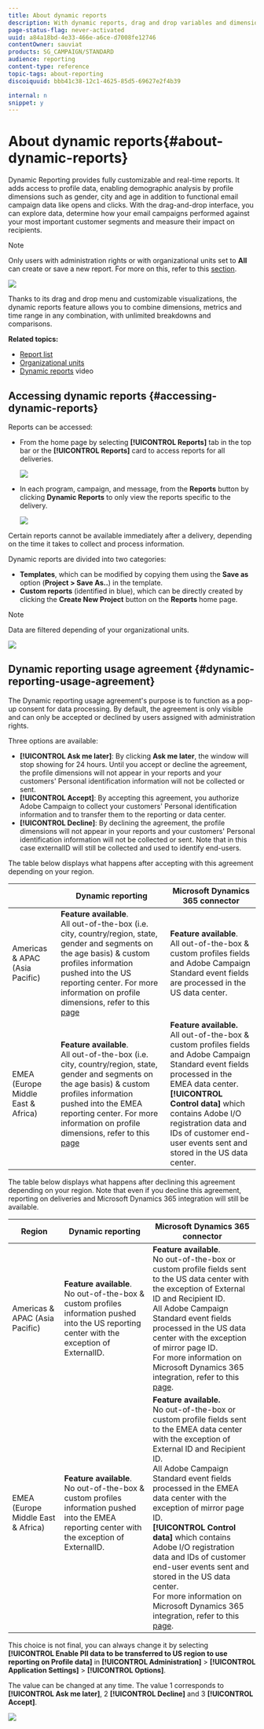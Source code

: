 ```yaml
---
title: About dynamic reports
description: With dynamic reports, drag and drop variables and dimensions into your freeform environment and analyze the success of your campaigns.
page-status-flag: never-activated
uuid: a84a18bd-4e33-466e-a6ce-d7008fe12746
contentOwner: sauviat
products: SG_CAMPAIGN/STANDARD
audience: reporting
content-type: reference
topic-tags: about-reporting
discoiquuid: bbb41c38-12c1-4625-85d5-69627e2f4b39

internal: n
snippet: y
---
```


# About dynamic reports{#about-dynamic-reports}

Dynamic Reporting provides fully customizable and real-time  reports. It adds access to profile data, enabling demographic analysis by profile dimensions such as gender, city and age in addition to functional email campaign data like opens and clicks. With the drag-and-drop interface, you can explore data, determine how your email campaigns performed against your most important customer segments and measure their impact on recipients.

>[!NOTE]
>
>Only users with administration rights or with organizational units set to **All** can create or save a new report. For more on this, refer to this [section](../../administration/using/users-management.md).

![](assets/dynamic_report_intro.png)

Thanks to its drag and drop menu and customizable visualizations, the dynamic reports feature allows you to combine dimensions, metrics and time range in any combination, with unlimited breakdowns and comparisons.


**Related topics:**

* [Report list](../../reporting/using/defining-the-report-period.md)
* [Organizational units](../../administration/using/organizational-units.md)
* [Dynamic reports](https://docs.adobe.com/content/help/en/campaign-learn/campaign-standard-tutorials/reporting/creating-a-dynamic-report.html) video

## Accessing dynamic reports {#accessing-dynamic-reports}

Reports can be accessed:

* From the home page by selecting **[!UICONTROL Reports]** tab in the top bar or the **[!UICONTROL Reports]** card to access reports for all deliveries.

  ![](assets/campaign_reports_access.png)

* In each program, campaign, and message, from the **Reports** button by clicking **Dynamic Reports** to only view the reports specific to the delivery.

  ![](assets/campaign_reports_description.png)

Certain reports cannot be available immediately after a delivery, depending on the time it takes to collect and process information.

Dynamic reports are divided into two categories:

* **Templates**, which can be modified by copying them using the **Save as** option (**Project > Save As..**) in the template.
* **Custom reports** (identified in blue), which can be directly created by clicking the **Create New Project** button on the **Reports** home page.

>[!NOTE]
>
>Data are filtered depending of your organizational units.

![](assets/dynamic_report_overview.png)

## Dynamic reporting usage agreement {#dynamic-reporting-usage-agreement}

The Dynamic reporting usage agreement's purpose is to function as a pop-up consent for data processing. By default, the agreement is only visible and can only be accepted or declined by users assigned with administration rights.

Three options are available:

* **[!UICONTROL Ask me later]**: By clicking **Ask me later**, the window will stop showing for 24 hours. Until you accept or decline the agreement, the profile dimensions will not appear in your reports and your customers' Personal identification information will not be collected or sent.
* **[!UICONTROL Accept]**: By accepting this agreement, you authorize Adobe Campaign to collect your customers' Personal identification information and to transfer them to the reporting or data center.
* **[!UICONTROL Decline]**: By declining the agreement, the profile dimensions will not appear in your reports and your customers' Personal identification information will not be collected or sent. Note that in this case externalID will still be collected and used to identify end-users.

The table below displays what happens after accepting with this agreement depending on your region.

|  |Dynamic reporting|Microsoft Dynamics 365 connector|
|---|---|---|
|Americas & APAC (Asia Pacific)| **Feature available**. <br>All out-of-the-box (i.e. city, country/region, state, gender and segments on the age basis) & custom profiles information pushed into the US reporting center. For more information on profile dimensions, refer to this [page](../../reporting/using/list-of-components-.md) |**Feature available**. <br>All out-of-the-box & custom profiles fields and Adobe Campaign Standard event fields are processed in the US data center.|
|EMEA (Europe Middle East & Africa)|**Feature available**. <br>All out-of-the-box (i.e. city, country/region, state, gender and segments on the age basis) & custom profiles information pushed into the EMEA reporting center. For more information on profile dimensions, refer to this [page](../../reporting/using/list-of-components-.md)|**Feature available.** <br>All out-of-the-box & custom profiles fields and Adobe Campaign Standard event fields processed in the EMEA data center. <br>**[!UICONTROL Control data]** which contains Adobe I/O registration data and IDs of customer end-user events sent and stored in the US data center.|

The table below displays what happens after declining this agreement depending on your region. Note that even if you decline this agreement, reporting on deliveries and Microsoft Dynamics 365 integration will still be available.

|  Region |Dynamic reporting|Microsoft Dynamics 365 connector|
|---|---|---|
|Americas & APAC (Asia Pacific)|**Feature available**. <br> No out-of-the-box & custom profiles information pushed into the US reporting center with the exception of ExternalID.|**Feature available**. <br>No out-of-the-box or custom profile fields sent to the US data center with the exception of External ID and Recipient ID. <br>All Adobe Campaign Standard event fields processed in the US data center with the exception of mirror page ID. <br>For more information on Microsoft Dynamics 365 integration, refer to this [page](../../integrating/using/working-with-campaign-standard-and-microsoft-dynamics-365.md).|
|EMEA (Europe Middle East & Africa)|**Feature available**. <br>No out-of-the-box & custom profiles information pushed into the EMEA reporting center with the exception of ExternalID.|**Feature available.** <br>No out-of-the-box or custom profile fields sent to the EMEA data center with the exception of External ID and Recipient ID. <br>All Adobe Campaign Standard event fields processed in the EMEA data center with the exception of mirror page ID.  <br>**[!UICONTROL Control data]** which contains Adobe I/O registration data and IDs of customer end-user events sent and stored in the US data center.<br>For more information on Microsoft Dynamics 365 integration, refer to this [page](../../integrating/using/working-with-campaign-standard-and-microsoft-dynamics-365.md).|

This choice is not final, you can always change it by selecting **[!UICONTROL Enable PII data to be transferred to US region to use reporting on Profile data]** in **[!UICONTROL Administration]** > **[!UICONTROL Application Settings]** > **[!UICONTROL Options]**.

The value can be changed at any time. The value 1 corresponds to **[!UICONTROL Ask me later]**, 2 **[!UICONTROL Decline]** and 3 **[!UICONTROL Accept]**.

![](assets/pii_window_2.png)
